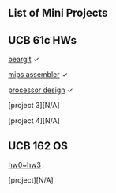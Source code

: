 ## List of Mini Projects

## UCB 61c HWs

[beargit](https://github.com/enjoycok-hw/beargit) ✓

[mips assembler](https://github.com/enjoycok-hw/mips-assembler) ✓

[processor design](https://github.com/enjoycok-hw/processor-design) ✓

[project 3][N/A]

[project 4][N/A]

## UCB 162 OS

[hw0~hw3](https://github.com/enjoycok-hw/os-hw)

[project][N/A]
